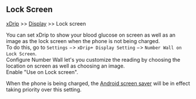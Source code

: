 ## Lock Screen
[xDrip](../README.md) >> [Display](./Display/Display.md) >> Lock screen  
  
You can set xDrip to show your blood glucose on screen as well as an image as the lock screen when the phone is not being charged.  
To do this, go to `Settings` &#8722;> `xDrip+ Display Setting` &#8722;> `Number Wall on Lock Screen`.  
Configure Number Wall let's you customize the reading by choosing the location on screen as well as choosing an image.  
Enable "Use on Lock screen".  
  
When the phone is being charged, the [Android screen saver](./Screensaver.md) will be in effect taking priority over this setting.  
